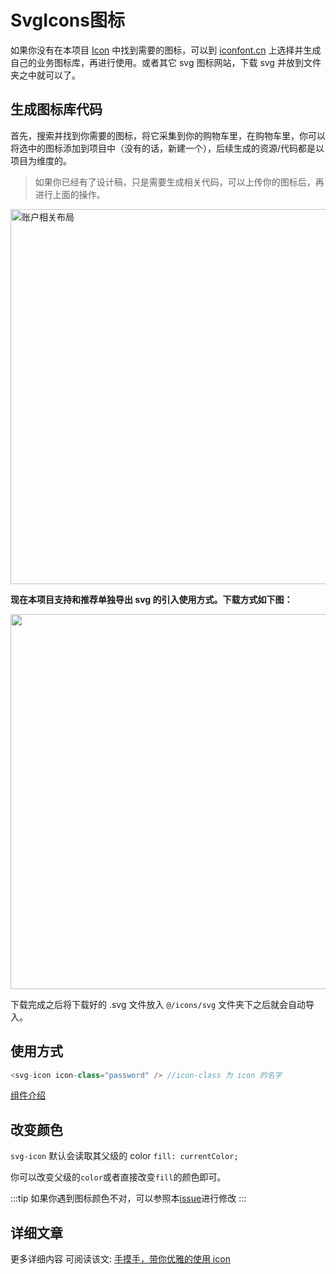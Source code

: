 # SvgIcons图标

如果你没有在本项目 [Icon](https://github.com/mgbq/nx-admin/tree/master/src/icons/svg) 中找到需要的图标，可以到 [iconfont.cn](http://iconfont.cn/) 上选择并生成自己的业务图标库，再进行使用。或者其它 svg 图标网站，下载 svg 并放到文件夹之中就可以了。

## 生成图标库代码

首先，搜索并找到你需要的图标，将它采集到你的购物车里，在购物车里，你可以将选中的图标添加到项目中（没有的话，新建一个），后续生成的资源/代码都是以项目为维度的。

> 如果你已经有了设计稿，只是需要生成相关代码，可以上传你的图标后，再进行上面的操作。

<img width="600" alt="账户相关布局" src="https://gw.alipayobjects.com/zos/rmsportal/jJQYzRyqVFBBamUOppXH.png" />

<br />

**现在本项目支持和推荐单独导出 svg 的引入使用方式。下载方式如下图：**

<img width="600" src="https://wpimg.wallstcn.com/1f8b1e56-cfd9-4ef7-a0aa-dfb0c2883aa3.gif" />

<br />

下载完成之后将下载好的 .svg 文件放入 `@/icons/svg` 文件夹下之后就会自动导入。

## 使用方式

```js
<svg-icon icon-class="password" /> //icon-class 为 icon 的名字
```

[组件介绍](/zh/component/svg-icon.md)

## 改变颜色

`svg-icon` 默认会读取其父级的 color `fill: currentColor;`

你可以改变父级的`color`或者直接改变`fill`的颜色即可。

:::tip
如果你遇到图标颜色不对，可以参照本[issue](https://github.com/PanJiaChen/vue-element-admin/issues/330)进行修改
:::

## 详细文章

更多详细内容 可阅读该文: [手摸手，带你优雅的使用 icon](https://juejin.im/post/59bb864b5188257e7a427c09)

